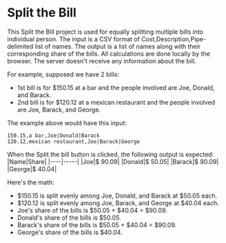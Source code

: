 # Split the Bill

This Split the Bill project is used for equally splitting multiple bills into individual person. The input is a CSV format of Cost,Description,Pipe-delimited list of names. The output is a list of names along with their corresponding share of the bills. All calculations are done locally by the browser. The server doesn't receive any information about the bill.

For example, supposed we have 2 bills:
* 1st bill is for $150.15 at a bar and the people involved are Joe, Donald, and Barack.
* 2nd bill is for $120.12 at a mexican restaurant and the people involved are Joe, Barack, and George.

The example above would have this input:
```
150.15,a bar,Joe|Donald|Barack
120.12,mexican restaurant,Joe|Barack|George
```

When the Split the bill button is clicked, the following output is expected:
|Name|Share|
|----|-----|
|Joe|$ 90.09|
|Donald|$ 50.05|
|Barack|$ 90.09|
|George|$ 40.04|

Here's the math:
* $150.15 is split evenly among Joe, Donald, and Barack at $50.05 each.
* $120.12 is split evenly among Joe, Barack, and George at $40.04 each.
* Joe's share of the bills is $50.05 + $40.04 = $90.09.
* Donald's share of the bills is $50.05.
* Barack's share of the bills is $50.05 + $40.04 = $90.09.
* George's share of the bills is $40.04.
